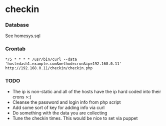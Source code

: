 # checkin

### Database

See homesys.sql

### Crontab

```
*/5 * * * * /usr/bin/curl --data 'host=dash1.example.com&method=cron&ip=192.168.0.11' http://192.168.0.11/checkin/checkin.php
```

### TODO

- The ip is non-static and all of the hosts have the ip hard coded into their crons >:(
- Cleanse the password and login info from php script
- Add some sort of key for adding info via curl
- Do something with the data you are collecting
- Tune the checkin times. This would be nice to set via puppet

